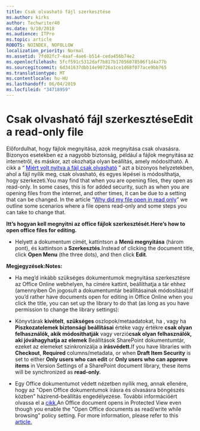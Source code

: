```yaml
---
title: Csak olvasható fájl szerkesztése
ms.author: kirks
author: Techwriter40
ms.date: 9/10/2018
ms.audience: ITPro
ms.topic: article
ROBOTS: NOINDEX, NOFOLLOW
localization_priority: Normal
ms.assetid: 7fd02fc7-4aaf-4ae6-b514-ceda456b74e2
ms.openlocfilehash: 5fcf591c5312daf7b817b17056078506f1d4a77b
ms.sourcegitcommit: 6d341637dbb14e90726a1ce1d68f077ace9bb765
ms.translationtype: MT
ms.contentlocale: hu-HU
ms.lasthandoff: 06/04/2019
ms.locfileid: "34718959"
---
```

# <a name="edit-a-read-only-file"></a><span data-ttu-id="efd5c-102">Csak olvasható fájl szerkesztése</span><span class="sxs-lookup"><span data-stu-id="efd5c-102">Edit a read-only file</span></span>

<p style="mso-margin-top-alt: auto; mso-margin-bottom-alt: auto; line-height: normal;"><span data-ttu-id="efd5c-103"><span style="mso-fareast-font-family: 'Times New Roman'; mso-bidi-font-family: Calibri; mso-bidi-theme-font: minor-latin;">Előfordulhat, hogy fájlok megnyitása, azok megnyitása csak olvasásra. Bizonyos esetekben ez a nagyobb biztonság, például a fájlok megnyitása az internetről, és máskor, azt okozhatja olyan beállítás, amely módosítható. A cikk a &ldquo; <a href="https://support.office.com/en-us/article/Why-did-my-file-open-read-only-3ab4b792-da50-4b38-8628-14c64e1f1d15"><span style="color: blue;">Miért volt nyitva a fájl csak olvasható</span></a> &rdquo; azt a bizonyos helyzetekben, ahol a fájl nyílik meg, csak olvasható, és egyes lépései is módosíthatja, hogy szerkezeti.</span></span><span class="sxs-lookup"><span data-stu-id="efd5c-103"><span style="mso-fareast-font-family: 'Times New Roman'; mso-bidi-font-family: Calibri; mso-bidi-theme-font: minor-latin;">You may find that when you are opening files, they open as read-only. In some cases, this is for added security, such as when you are opening files from the internet, and other times, it can be due to a setting that can be changed. In the article &ldquo;<a href="https://support.office.com/en-us/article/Why-did-my-file-open-read-only-3ab4b792-da50-4b38-8628-14c64e1f1d15"><span style="color: blue;">Why did my file open in read only</span></a>&rdquo; we outline some scenarios where a file opens read-only and some steps you can take to change that.</span></span></span></p> <p style="mso-margin-top-alt: auto; mso-margin-bottom-alt: auto; line-height: normal;"><span data-ttu-id="efd5c-104"><strong><span style="mso-fareast-font-family: 'Times New Roman'; mso-bidi-font-family: Calibri; mso-bidi-theme-font: minor-latin;">Itt&rsquo;s hogyan kell megnyitni az office fájlok szerkesztését.</span></strong></span><span class="sxs-lookup"><span data-stu-id="efd5c-104"><strong><span style="mso-fareast-font-family: 'Times New Roman'; mso-bidi-font-family: Calibri; mso-bidi-theme-font: minor-latin;">Here&rsquo;s how to open office files for editing.</span></strong></span></span></p> <ul> <li style="mso-margin-top-alt: auto; mso-margin-bottom-alt: auto; line-height: normal;"><span data-ttu-id="efd5c-105"><span style="mso-fareast-font-family: 'Times New Roman'; mso-bidi-font-family: Calibri; mso-bidi-theme-font: minor-latin;">Helyett a dokumentum címét, kattintson a <strong>Menü megnyitása</strong> (három pont), és kattintson a <strong>Szerkesztés</strong>.</span></span><span class="sxs-lookup"><span data-stu-id="efd5c-105"><span style="mso-fareast-font-family: 'Times New Roman'; mso-bidi-font-family: Calibri; mso-bidi-theme-font: minor-latin;">Instead of clicking the document title, click <strong>Open Menu</strong> (the three dots), and then click <strong>Edit</strong>.</span></span></span></li> </ul> <p style="mso-margin-top-alt: auto; mso-margin-bottom-alt: auto; line-height: normal;"><span data-ttu-id="efd5c-106"><strong><span style="mso-fareast-font-family: 'Times New Roman'; mso-bidi-font-family: Calibri; mso-bidi-theme-font: minor-latin;">Megjegyzések:</span></strong></span><span class="sxs-lookup"><span data-stu-id="efd5c-106"><strong><span style="mso-fareast-font-family: 'Times New Roman'; mso-bidi-font-family: Calibri; mso-bidi-theme-font: minor-latin;">Notes:</span></strong></span></span></p> <ul> <li style="mso-margin-top-alt: auto; mso-margin-bottom-alt: auto; line-height: normal;"><span data-ttu-id="efd5c-107"><span style="mso-fareast-font-family: 'Times New Roman'; mso-bidi-font-family: Calibri; mso-bidi-theme-font: minor-latin;">Ha meg&rsquo;d inkább szükséges dokumentumok megnyitása szerkesztésre az Office Online webhelyen, ha címére kattint, beállíthatja a tár ehhez (amennyiben Ön jogosult a dokumentumtár beállításainak módosítása):</span></span><span class="sxs-lookup"><span data-stu-id="efd5c-107"><span style="mso-fareast-font-family: 'Times New Roman'; mso-bidi-font-family: Calibri; mso-bidi-theme-font: minor-latin;">If you&rsquo;d rather have documents open for editing in Office Online when you click the title, you can set up the library to do that (as long as you have permission to change the library settings):</span></span></span></li> </ul> <ul> <li style="mso-margin-top-alt: auto; mso-margin-bottom-alt: auto; line-height: normal;"><span data-ttu-id="efd5c-108"><span style="mso-bidi-font-family: Calibri; mso-bidi-theme-font: minor-latin;">Könyvtárak <strong style="box-sizing: border-box;">kivételt</strong>, <strong style="box-sizing: border-box;">szükséges </strong>oszlopok/metaadatokat, ha&nbsp;, vagy ha <strong style="box-sizing: border-box;">Piszkozatelemek biztonsági beállításai</strong> értéke vagy értékre&nbsp;<strong style="box-sizing: border-box;">csak olyan felhasználók, akik módosíthatják</strong> vagy&nbsp;verzió<strong style="box-sizing: border-box;">csak olyan felhasználók, aki jóváhagyhatja az elemek</strong> Beállítások SharePoint dokumentumtár, ezeket az elemeket szinkronizálja a <strong style="mso-bidi-font-weight: normal;">írásvédett.</strong></span></span><span class="sxs-lookup"><span data-stu-id="efd5c-108"><span style="mso-bidi-font-family: Calibri; mso-bidi-theme-font: minor-latin;">If you have libraries with <strong style="box-sizing: border-box;">Checkout</strong>, <strong style="box-sizing: border-box;">Required </strong>columns/metadata,&nbsp;or when <strong style="box-sizing: border-box;">Draft Item Security</strong> is set to either&nbsp;<strong style="box-sizing: border-box;">Only users who can edit</strong> or&nbsp;<strong style="box-sizing: border-box;">Only users who can approve items</strong> in Version Settings of a SharePoint document library, these items will be synchronized as <strong style="mso-bidi-font-weight: normal;">read-only.</strong></span></span></span></li> </ul> <ul> <li style="mso-margin-top-alt: auto; mso-margin-bottom-alt: auto; line-height: normal;"><span data-ttu-id="efd5c-109"><span style="mso-fareast-font-family: 'Times New Roman'; mso-bidi-font-family: Calibri; mso-bidi-theme-font: minor-latin;">Egy Office dokumentumot védett nézetben nyílik meg, annak ellenére, hogy az "Open Office dokumentumok írásra és olvasásra böngészés közben" házirend-beállítás engedélyezése. További információért olvassa el a <a href="https://support.microsoft.com/en-us/help/983047/an-office-document-opens-in-protected-view-even-though-you-enable-the"> <span style="color: blue;">cikk.</span></a></span></span><span class="sxs-lookup"><span data-stu-id="efd5c-109"><span style="mso-fareast-font-family: 'Times New Roman'; mso-bidi-font-family: Calibri; mso-bidi-theme-font: minor-latin;">An Office document opens in Protected View even though you enable the "Open Office documents as read/write while browsing" policy setting. For more information, please refer to this <a href="https://support.microsoft.com/en-us/help/983047/an-office-document-opens-in-protected-view-even-though-you-enable-the"><span style="color: blue;">article.</span></a></span></span></span></li> </ul>

